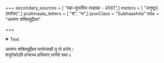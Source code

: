 +++
secondary_sources = [ "महा-सुभाषित-सङ्ग्रहः - 4561",]
meters = [ "अनुष्टुप् (श्लोक)",]
pratimaala_letters = [ "श", "थ",]
jsonClass = "Subhaashita"
title = "आत्मनः शक्तिमुद्वीक्ष्य"

+++

<details open><summary>Text</summary>

आत्मनः शक्तिमुद्वीक्ष्य मानोत्साहौ तु यो व्रजेत्।  
शत्रूनेकोऽपि हन्याच्च क्षत्रियान् भार्गवो यथा॥
</details>
